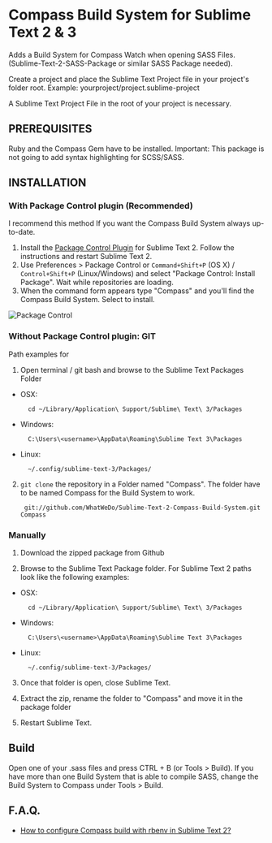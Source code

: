 Compass Build System for Sublime Text 2 & 3
===========================================

Adds a Build System for Compass Watch when opening SASS Files. (Sublime-Text-2-SASS-Package or similar SASS Package needed).

Create a project and place the Sublime Text Project file in your project's folder root.
Example:
    yourproject/project.sublime-project

A Sublime Text Project File in the root of your project is necessary.

PREREQUISITES
------------------------------------

Ruby and the Compass Gem have to be installed. Important: This package is not going to add syntax highlighting for SCSS/SASS.

INSTALLATION
------------------------------------

### With Package Control plugin (Recommended)

I recommend this method If you want the Compass Build System always up-to-date.

1. Install the [Package Control Plugin](http://wbond.net/sublime_packages/package_control) for Sublime Text 2. Follow the instructions and restart Sublime Text 2.
2. Use Preferences > Package Control or `Command+Shift+P` (OS X) / `Control+Shift+P` (Linux/Windows) and select "Package Control: Install Package". Wait while repositories are loading.
3. When the command form appears type "Compass" and you'll find the Compass Build System. Select to install.

![Package Control](http://f.cl.ly/items/3k2y0g1U342o3W3K3336/Image%202012-08-21%20at%209.40.41%20PM.png)


### Without Package Control plugin: GIT

Path examples for

1. Open terminal / git bash and browse to the Sublime Text Packages Folder

* OSX:

        cd ~/Library/Application\ Support/Sublime\ Text\ 3/Packages

* Windows:

        C:\Users\<username>\AppData\Roaming\Sublime Text 3\Packages

* Linux:

        ~/.config/sublime-text-3/Packages/

2. `git clone` the repository in a Folder named "Compass". The folder have to be named Compass for the Build System to work.

        git://github.com/WhatWeDo/Sublime-Text-2-Compass-Build-System.git Compass

### Manually

1. Download the zipped package from Github

2. Browse to the Sublime Text Package folder. For Sublime Text 2 paths look like the following examples:

* OSX:

        cd ~/Library/Application\ Support/Sublime\ Text\ 3/Packages

* Windows:

        C:\Users\<username>\AppData\Roaming\Sublime Text 3\Packages

* Linux:

        ~/.config/sublime-text-3/Packages/

3. Once that folder is open, close Sublime Text.

4. Extract the zip, rename the folder to "Compass" and move it in the package folder

5. Restart Sublime Text.

Build
------------------------------------

Open one of your .sass files and press CTRL + B (or Tools > Build). If you have more than one Build System that is able to compile SASS, change the Build System to Compass under Tools > Build.

F.A.Q.
------------------------------------
* [How to configure Compass build with rbenv in Sublime Text 2?](http://stackoverflow.com/questions/13712801/how-to-configure-compass-build-with-rbenv-in-sublime-text-2/13712802#13712802)

